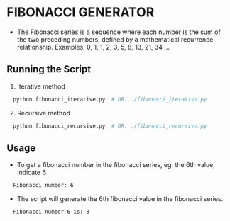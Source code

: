 # FIBONACCI GENERATOR

* The Fibonacci series is a sequence where each number is the sum of the two preceding numbers, defined by a mathematical recurrence relationship. Examples; 0, 1, 1, 2, 3, 5, 8, 13, 21, 34 ...

## Running the Script

1. Iterative method

```bash
  python fibonacci_iterative.py  # OR: ./fibonacci_iterative.py
```
2. Recursive method

```bash
  python fibonacci_recursive.py  # OR: ./fibonacci_recursive.py
```

## Usage
* To get a fibonacci number in the fibonacci series, eg; the 6th value, indicate 6

```bash
  Fibonacci number: 6
```

* The script will generate the 6th fibonacci value in the fibonacci series.

```bash
  Fibonacci number 6 is: 8
```
